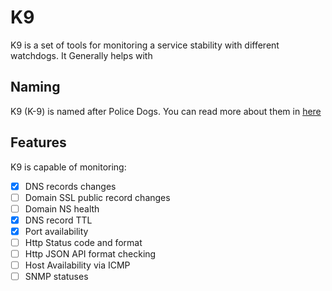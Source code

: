 # K9
K9 is a set of tools for monitoring a service stability with different watchdogs.
It Generally helps with

## Naming
K9 (K-9) is named after Police Dogs. You can read more about them in [here](https://en.wikipedia.org/wiki/Police_dog)

## Features
K9 is capable of monitoring:
  - [x] DNS records changes
  - [ ] Domain SSL public record changes
  - [ ] Domain NS health
  - [x] DNS record TTL
  - [x] Port availability
  - [ ] Http Status code and format
  - [ ] Http JSON API format checking
  - [ ] Host Availability via ICMP
  - [ ] SNMP statuses
